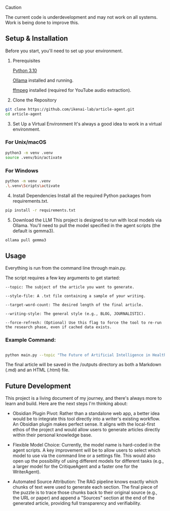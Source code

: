 > [!CAUTION]
> The current code is underdevelopment and may not work on all systems. Work is being done to improve this.

## Setup & Installation

Before you start, you'll need to set up your environment.

1. Prerequisites

    [Python 3.10](https://www.python.org/downloads/release/python-3100/)

    [Ollama](https://ollama.com/) installed and running.

    [ffmpeg](https://github.com/BtbN/FFmpeg-Builds/releases) installed (required for YouTube audio extraction).

2. Clone the Repository

```bash
git clone https://github.com/ikenai-lab/article-agent.git
cd article-agent
```

3. Set Up a Virtual Environment
It's always a good idea to work in a virtual environment.


### For Unix/macOS
```bash
python3 -m venv .venv
source .venv/bin/activate
```

### For Windows
```bash
python -m venv .venv
.\.venv\Scripts\activate
```

4. Install Dependencies
Install all the required Python packages from requirements.txt.

``` bash
pip install -r requirements.txt
``` 

5. Download the LLM
This project is designed to run with local models via Ollama. You'll need to pull the model specified in the agent scripts (the default is gemma3).

``` bash
ollama pull gemma3
```

## Usage

Everything is run from the command line through main.py.

The script requires a few key arguments to get started:

    --topic: The subject of the article you want to generate.

    --style-file: A .txt file containing a sample of your writing.

    --target-word-count: The desired length of the final article.

    --writing-style: The general style (e.g., BLOG, JOURNALISTIC).

    --force-refresh: (Optional) Use this flag to force the tool to re-run the research phase, even if cached data exists.

### Example Command:
``` bash

python main.py --topic "The Future of Artificial Intelligence in Healthcare" --style-file "style_sample.txt" --target-word-count 500 --writing-style "BLOG" --force-refresh

```
The final article will be saved in the /outputs directory as both a Markdown (.md) and an HTML (.html) file.

## Future Development

This project is a living document of my journey, and there's always more to learn and build. Here are the next steps I'm thinking about:

- Obsidian Plugin Pivot: Rather than a standalone web app, a better idea would be to integrate this tool directly into a writer's existing workflow. An Obsidian plugin makes perfect sense. It aligns with the local-first ethos of the project and would allow users to generate articles directly within their personal knowledge base.

- Flexible Model Choice: Currently, the model name is hard-coded in the agent scripts. A key improvement will be to allow users to select which model to use via the command line or a settings file. This would also open up the possibility of using different models for different tasks (e.g., a larger model for the CritiqueAgent and a faster one for the WriterAgent).

- Automated Source Attribution: The RAG pipeline knows exactly which chunks of text were used to generate each section. The final piece of the puzzle is to trace those chunks back to their original source (e.g., the URL or paper) and append a "Sources" section at the end of the generated article, providing full transparency and verifiability.